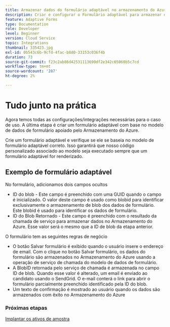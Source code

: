 ```yaml
---
title: Armazenar dados do formulário adaptável no armazenamento do Azure
description: Criar e configurar o Formulário adaptável para armazenar dados no Armazenamento do Azure
feature: Adaptive Forms
type: Documentation
role: Developer
level: Beginner
version: Cloud Service
topic: Integrations
thumbnail: 335423.jpg
exl-id: 0b543c6b-9cfd-4fac-b8d0-33153c036f4b
duration: 73
source-git-commit: f23c2ab86d42531113690df2e342c65060b5c7cd
workflow-type: tm+mt
source-wordcount: '287'
ht-degree: 2%

---
```


# Tudo junto na prática

Agora temos todas as configurações/integrações necessárias para o caso de uso. A última etapa é criar um formulário adaptável com base no modelo de dados de formulário apoiado pelo Armazenamento do Azure.

Crie um formulário adaptável e verifique se ele se baseia no modelo de formulário adaptável correto. Isso garantirá que nosso código personalizado associado ao modelo seja executado sempre que um formulário adaptável for renderizado.

## Exemplo de formulário adaptável

No formulário, adicionamos dois campos ocultos

* ID do blob - Este campo é preenchido com uma GUID quando o campo é inicializado. O valor deste campo é usado como blobid para identificar exclusivamente o armazenamento de blob dos dados de formulário. Este blobid é usado para identificar os dados de formulário.
* ID do Blob Retornado - Este campo é preenchido com o resultado da chamada de serviço para armazenar dados no Armazenamento do Azure. Esse valor será o mesmo que a ID de blob da etapa anterior.

O formulário tem as seguintes regras de negócio

* O botão Salvar formulário é exibido quando o usuário insere o endereço de email. Com o clique no botão Salvar formulário, os dados do formulário são armazenados no Armazenamento do Azure usando a operação de serviço de chamada do modelo de dados de formulário.
* A BlobID retornada pelo serviço de chamada é armazenada no campo ID de blob. Quando esse valor é alterado, um email é enviado ao candidato usando o SendGrid. O e-mail conterá o link para abrir o formulário parcialmente preenchido identificado pela ID do blob.
* Um texto de confirmação é mostrado ao usuário quando os dados são armazenados com êxito no Armazenamento do Azure

### Próximas etapas

[Implantar os ativos de amostra](./deploy-sample-assets.md)
